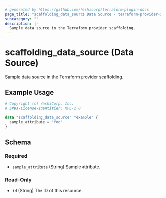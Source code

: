 ```yaml
---
# generated by https://github.com/hashicorp/terraform-plugin-docs
page_title: "scaffolding_data_source Data Source - terraform-provider-idcloudhost-s3"
subcategory: ""
description: |-
  Sample data source in the Terraform provider scaffolding.
---
```


# scaffolding_data_source (Data Source)

Sample data source in the Terraform provider scaffolding.

## Example Usage

```terraform
# Copyright (c) HashiCorp, Inc.
# SPDX-License-Identifier: MPL-2.0

data "scaffolding_data_source" "example" {
  sample_attribute = "foo"
}
```

<!-- schema generated by tfplugindocs -->
## Schema

### Required

- `sample_attribute` (String) Sample attribute.

### Read-Only

- `id` (String) The ID of this resource.


